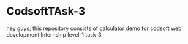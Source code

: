 # CodsoftTAsk-3
hey guys; this repository consists of calculator demo for codsoft web development Internship level-1 task-3
